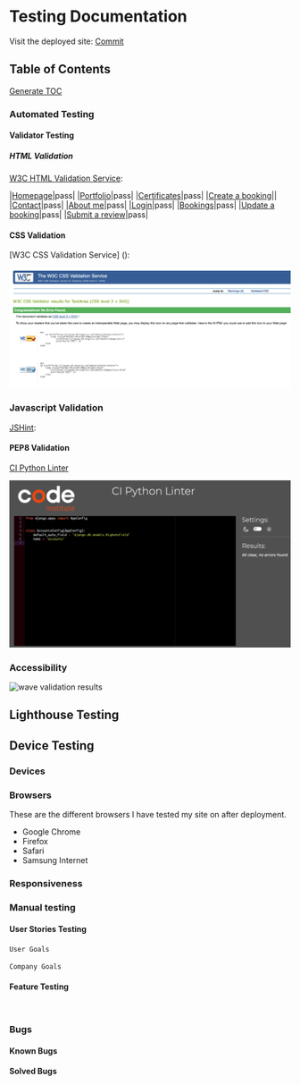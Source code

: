 # Testing Documentation

Visit the deployed site: [Commit](https://news-bytes-f757f042ac64.herokuapp.com/)

## Table of Contents

[Generate TOC](https://ecotrust-canada.github.io/markdown-toc/)

### Automated Testing

#### Validator Testing

##### HTML Validation

[W3C HTML Validation Service](https://validator.w3.org/): 

|[Homepage](https://validator.w3.org/nu/?doc=https%3A%2F%2Fconsulting-d8d637d4e865.herokuapp.com%2F)|pass|
|[Portfolio](https://validator.w3.org/nu/?doc=https%3A%2F%2Fconsulting-d8d637d4e865.herokuapp.com%2Fportfolio%2F)|pass|
|[Certificates](https://validator.w3.org/nu/?doc=https%3A%2F%2Fconsulting-d8d637d4e865.herokuapp.com%2Fcertificates%2F)|pass|
|[Create a booking](https://validator.w3.org/nu/?doc=https%3A%2F%2Fconsulting-d8d637d4e865.herokuapp.com%2Fcreate_booking%2F)||
|[Contact](https://validator.w3.org/nu/?doc=https%3A%2F%2Fconsulting-d8d637d4e865.herokuapp.com%2Fcontact%2F)|pass|
|[About me](https://validator.w3.org/nu/?doc=https%3A%2F%2Fconsulting-d8d637d4e865.herokuapp.com%2Fabout_me%2F)|pass|
|[Login](https://validator.w3.org/nu/?doc=https%3A%2F%2Fconsulting-d8d637d4e865.herokuapp.com%2Flogin%2F)|pass|
|[Bookings](https://validator.w3.org/nu/?doc=https%3A%2F%2Fconsulting-d8d637d4e865.herokuapp.com%2Fbookings%2F)|pass|
|[Update a booking]()|pass|
|[Submit a review](https://consulting-d8d637d4e865.herokuapp.com/consultants/1/reviews/submit/)|pass|

#### CSS Validation

[W3C CSS Validation Service] ():

<div align="center"><img src="assets/images/readme/testing/css/css.webp"></div>

### Javascript Validation

[JSHint](https://jshint.com/): 

#### PEP8 Validation

[CI Python Linter](https://pep8ci.herokuapp.com/)

<div align="center"><img src="assets/images/readme/testing/py/apps.webp"></div>

### Accessibility

<img src="assets/images/readme/testing/wave-validation.webp" alt="wave validation results">

## Lighthouse Testing

## Device Testing

### Devices

### Browsers

These are the different browsers I have tested my site on after deployment.

- Google Chrome
- Firefox
- Safari
- Samsung Internet

### Responsiveness

### Manual testing

#### User Stories Testing

`User Goals`

`Company Goals`

#### Feature Testing

<br>

### Bugs

#### Known Bugs

#### Solved Bugs
